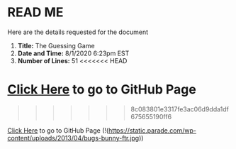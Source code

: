 # READ ME


Here are the details requested for the document
1. **Title:** The Guessing Game
1. **Date and Time:** 8/1/2020 6:23pm EST
1. **Number of Lines:** 51
<<<<<<< HEAD

[Click Here](https://github.com/PeterPan2009/Exercises.git) to go to GitHub Page
=======
>>>>>>> 8c083801e3317fe3ac06d9dda1df675655190ff6

[Click Here](https://github.com/PeterPan2009/Exercises.git) to go to GitHub Page
(!(https://static.parade.com/wp-content/uploads/2013/04/bugs-bunny-ftr.jpg))

